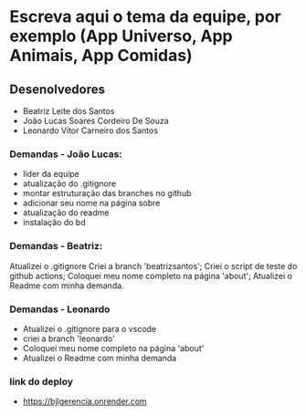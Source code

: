 # Escreva aqui o tema da equipe, por exemplo (App Universo, App Animais, App Comidas)

## Desenolvedores
- Beatriz Leite dos Santos
- João Lucas Soares Cordeiro De Souza
- Leonardo Vítor Carneiro dos Santos 

### Demandas - João Lucas:
- líder da equipe 
- atualização do .gitignore 
- montar estruturação das branches no github
- adicionar seu nome na página sobre
- atualização do readme
- instalação do bd

### Demandas - Beatriz:
Atualizei o .gitignore
Criei a branch 'beatrizsantos';
Criei o script de teste do github actions;
Coloquei meu nome completo na página 'about';
Atualizei o Readme com minha demanda.

### Demandas - Leonardo 
- Atualizei o .gitignore para o vscode 
- criei a branch 'leonardo' 
- Coloquei meu nome completo na página 'about'
- Atualizei o Readme com minha demanda


### link do deploy 

- https://bjlgerencia.onrender.com

